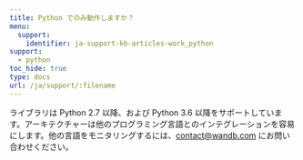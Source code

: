 ```yaml
---
title: Python でのみ動作しますか？
menu:
  support:
    identifier: ja-support-kb-articles-work_python
support:
  - python
toc_hide: true
type: docs
url: /ja/support/:filename
---
```

ライブラリは Python 2.7 以降、および Python 3.6 以降をサポートしています。アーキテクチャーは他のプログラミング言語とのインテグレーションを容易にします。他の言語をモニタリングするには、[contact@wandb.com](mailto:contact@wandb.com) にお問い合わせください。